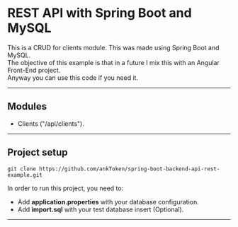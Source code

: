 # REST API with Spring Boot and MySQL
This is a CRUD for clients module. This was made using Spring Boot and MySQL.\
The objective of this example is that in a future I mix this with an Angular Front-End project.\
Anyway you can use this code if you need it.
___

## Modules
- Clients ("/api/clients").
___

## Project setup
```git clone https://github.com/ankToken/spring-boot-backend-api-rest-example.git```

In order to run this project, you need to:

- Add **application.properties** with your database configuration.
- Add **import.sql** with your test database insert (Optional).
___
